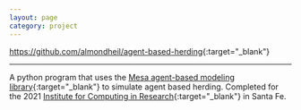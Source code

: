 ```yaml
---
layout: page
category: project
---
```


<https://github.com/almondheil/agent-based-herding>{:target="_blank"}

---

A python program that uses the [Mesa agent-based modeling library](https://mesa.readthedocs.io/en/stable/){:target="_blank"} to simulate
agent based herding. Completed for the 2021 [Institute for Computing in Research](https://computinginresearch.org/research-internships/){:target="_blank"} in Santa Fe.